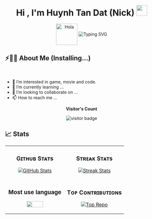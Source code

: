 <h1 align="center"><b>Hi , I'm Huynh Tan Dat (Nick) </b><img src="https://media.giphy.com/media/hvRJCLFzcasrR4ia7z/giphy.gif" width="35"></h1>
<!--  -->
<p align="center">
  <img alt="Hola" height="70px" width="70px" align="center" src="https://c.tenor.com/fYg91qBpDdgAAAAi/bongo-cat-transparent.gif"></img>
  <img align="center" src="https://readme-typing-svg.herokuapp.com?font=Daughter&duration=4000&pause=1000&color=22EBF7&center=true&vCenter=true&width=435&lines=Its+Nick+and+welcome+to+my+profile;I'm+currently+a+student+at+CICT-CTU;More+about+me+%E2%86%93" alt="Typing SVG"/>
</p>

## ⚡🙋‍♂️ About Me (Installing...)


<br>


- 👀 I’m interested in game, movie and code.
- 🌱 I’m currently learning ...
- 💞️ I’m looking to collaborate on ...
- 📫 How to reach me ...

<!---
nick1714/nick1714 is a ✨ special ✨ repository because its `README.md` (this file) appears on your GitHub profile.
You can click the Preview link to take a look at your changes.
--->
<p align="center"><b>Visitor's Count</b></p>
<p align="center" ><img src="https://komarev.com/ghpvc/?username=nick1714&color=green&style=flat" alt="visitor badge"/></p>

## 📈 Stats
<!---
<p align="center">
  <img width="30%" src="https://github-readme-stats.vercel.app/api/top-langs/?username=nick1714&show_icons=true&theme=tokyonight"/> <br> <br>
  <img width="48%" src="https://github-readme-stats.vercel.app/api?username=nick1714&show_icons=true&theme=tokyonight" /> <br> <br>
  <img width="48%" src="https://github-readme-streak-stats.herokuapp.com/?user=nick1714&theme=tokyonight" />
</p>
--->
<table width="100%">
  <tr>
    <td width="50%">
      <h3 align="center"><strong>Gɪᴛʜᴜʙ Sᴛᴀᴛs</strong></h3>
      <p align="center">
        <a href="https://github.com/nick1714">
          <img align="center" src="https://github-readme-stats.vercel.app/api?username=nick1714&count_private=true&show_icons=true&theme=nightowl" alt="GitHub Stats" />
        </a>
      </p>
    </td>
    <td width="50%">
      <h3 align="center"><strong>Sᴛʀᴇᴀᴋ Sᴛᴀᴛs</strong></h3>
      <p align="center">
        <a href="https://github.com/nick1714">
          <img align="center" src="https://streak-stats.demolab.com?user=nick1714&theme=nightowl" alt="Streak Stats" />
        </a>
      </p>
    </td>
  </tr>
  <tr>
    <td width="50%">
      <h3 align="center"><strong>Most use language</strong></h3>
      <p align="center">
        <a href="https://github.com/nick1714">
          <img align="center" width="55%" src="https://github-readme-stats.vercel.app/api/top-langs/?username=nick1714&show_icons=true&theme=nightowl"/>
        </a>
      </p>
    </td>
    <td width="50%">
      <h3 align="center"><strong>Tᴏᴘ Cᴏɴᴛʀɪʙᴜᴛɪᴏɴs</strong></h3>
      <p align="center">
        <a href="https://github.com/nick1714">
          <img align="center" src="https://github-contributor-stats.vercel.app/api?username=nick1714&limit=3&theme=nightowl&show_owner=true&combine_all_yearly_contributions=true" alt="Top Repo" />
        </a>
      </p>
    </td>
  </tr>
</table>
<br />

<br>
